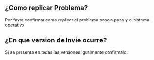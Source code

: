 ## ¿Como replicar Problema?
Por favor confirmar como replicar el problema paso a paso y el sistema operativo

## ¿En que version de Invie ocurre?
Si se presenta en todas las versiones igualmente confirmalo.
